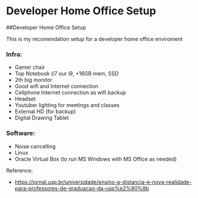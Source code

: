# Developer Home Office Setup
##Developer Home Office Setup

This is my recomendation setup for a developer home office enviroment

### Infra:

- Gamer chair
- Top Notebook (i7 our i9, +16GB mem, SSD
- 2th big monitor
- Good wifi and Internet connection
- Cellphone Internet connection as wifi backup
- Headset
- Youtuber lighting for meetings and classes
- External HD (for backup)
- Digital Drawing Tablet

### Software:

- Noise cancelling
- Linux
- Oracle Virtual Box (to run MS Windows with MS Office as needed)

Reference:

- https://jornal.usp.br/universidade/ensino-a-distancia-e-nova-realidade-para-professores-de-graduacao-da-usp%e2%80%8b
